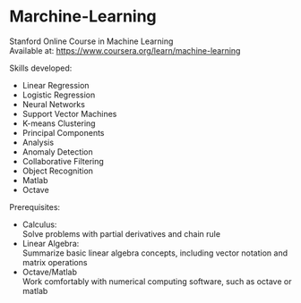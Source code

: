 # Marchine-Learning
Stanford Online Course in Machine Learning \
Available at: https://www.coursera.org/learn/machine-learning

Skills developed:
- Linear Regression
- Logistic Regression
- Neural Networks
- Support Vector Machines
- K-means Clustering
- Principal Components
- Analysis
- Anomaly Detection
- Collaborative Filtering
- Object Recognition
- Matlab
- Octave

Prerequisites:
- Calculus: \
Solve problems with partial derivatives and chain rule
- Linear Algebra: \
Summarize basic linear algebra concepts, including vector notation and matrix operations
- Octave/Matlab \
Work comfortably with numerical computing software, such as octave or matlab
